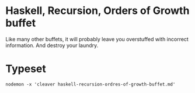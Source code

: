 # Haskell, Recursion, Orders of Growth buffet

Like many other buffets, it will probably leave you overstuffed with incorrect
information. And destroy your laundry.


# Typeset

`nodemon -x 'cleaver haskell-recursion-ordres-of-growth-buffet.md'`

